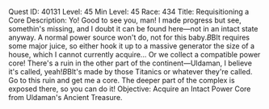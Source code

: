 Quest ID: 40131
Level: 45
Min Level: 45
Race: 434
Title: Requisitioning a Core
Description: Yo! Good to see you, man! I made progress but see, somethin's missing, and I doubt it can be found here—not in an intact state anyway. A normal power source won't do, not for this baby.$B$BIt requires some major juice, so either hook it up to a massive generator the size of a house, which I cannot currently acquire... Or we collect a compatible power core! There's a ruin in the other part of the continent—Uldaman, I believe it's called, yeah!$B$BIt's made by those Titanics or whatever they're called. Go to this ruin and get me a core. The deeper part of the complex is exposed there, so you can do it!
Objective: Acquire an Intact Power Core from Uldaman's Ancient Treasure.
